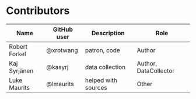 # Contributors

Name               | GitHub user     | Description | Role
---                | ---             | ---         | ---
Robert Forkel | @xrotwang | patron, code      | Author
Kaj Syrjänen | @kasyrj | data collection | Author, DataCollector
Luke Maurits | @lmaurits | helped with sources | Other
